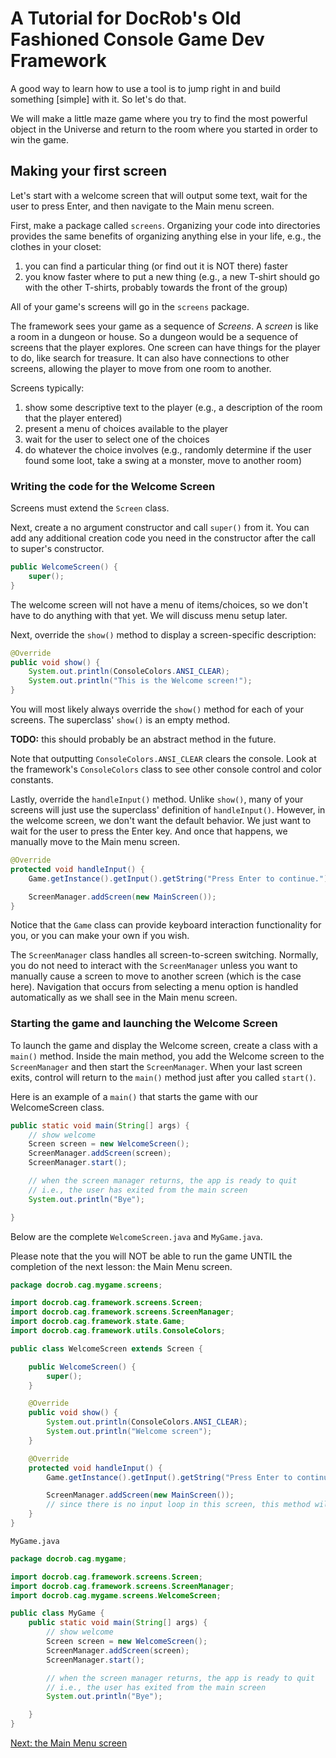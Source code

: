 # A Tutorial for DocRob's Old Fashioned Console Game Dev Framework

A good way to learn how to use a tool is to jump right in and build something [simple] with it. So let's do that.

We will make a little maze game where you try to find the most powerful object in the Universe and return to the room where you started in order to win the game.

## Making your first screen

Let's start with a welcome screen that will output some text, wait for the user to press Enter, and then navigate to the Main menu screen.

First, make a package called `screens`. Organizing your code into directories provides the same benefits of organizing anything else in your life, e.g., the clothes in your closet:
1. you can find a particular thing (or find out it is NOT there) faster
2. you know faster where to put a new thing (e.g., a new T-shirt should go with the other T-shirts, probably towards the front of the group)

All of your game's screens will go in the `screens` package. 

The framework sees your game as a sequence of _Screens_. A _screen_ is like a room in a dungeon or house. So a dungeon would be a sequence of screens that the player explores. One screen can have things for the player to do, like search for treasure. It can also have connections to other screens, allowing the player to move from one room to another.

Screens typically:
1. show some descriptive text to the player (e.g., a description of the room that the player entered)
2. present a menu of choices available to the player
3. wait for the user to select one of the choices
4. do whatever the choice involves (e.g., randomly determine if the user found some loot, take a swing at a monster, move to another room)

### Writing the code for the Welcome Screen
Screens must extend the `Screen` class.

Next, create a no argument constructor and call `super()` from it. You can add any additional creation code you need in the constructor after the call to super's constructor. 
```java
public WelcomeScreen() {
    super();
}
```

The welcome screen will not have a menu of items/choices, so we don't have to do anything with that yet. We will discuss menu setup later.

Next, override the `show()` method to display a screen-specific description:
```java
@Override
public void show() {
    System.out.println(ConsoleColors.ANSI_CLEAR);
    System.out.println("This is the Welcome screen!");
}
```

You will most likely always override the `show()` method for each of your screens. The superclass' `show()` is an empty method. 

**TODO:** this should probably be an abstract method in the future.

Note that outputting `ConsoleColors.ANSI_CLEAR` clears the console. Look at the framework's `ConsoleColors` class to see other console control and color constants.

Lastly, override the `handleInput()` method. Unlike `show()`, many of your screens will just use the superclass' definition of `handleInput()`. However, in the welcome screen, we don't want the default behavior. We just want to wait for the user to press the Enter key. And once that happens, we manually move to the Main menu screen.

```java
@Override
protected void handleInput() {
    Game.getInstance().getInput().getString("Press Enter to continue.");

    ScreenManager.addScreen(new MainScreen());
}
```

Notice that the `Game` class can provide keyboard interaction functionality for you, or you can make your own if you wish.

The `ScreenManager` class handles all screen-to-screen switching. Normally, you do not need to interact with the `ScreenManager` unless you want to manually cause a screen to move to another screen (which is the case here). Navigation that occurs from selecting a menu option is handled automatically as we shall see in the Main menu screen.

### Starting the game and launching the Welcome Screen

To launch the game and display the Welcome screen, create a class with a `main()` method. Inside the main method, you add the Welcome screen to the `ScreenManager` and then start the `ScreenManager`. When your last screen exits, control will return to the `main()` method just after you called `start()`.

Here is an example of a `main()` that starts the game with our WelcomeScreen class.

```java
public static void main(String[] args) {
    // show welcome
    Screen screen = new WelcomeScreen();
    ScreenManager.addScreen(screen);
    ScreenManager.start();

    // when the screen manager returns, the app is ready to quit
    // i.e., the user has exited from the main screen
    System.out.println("Bye");

}
```

Below are the complete `WelcomeScreen.java` and `MyGame.java`.

Please note that the you will NOT be able to run the game UNTIL the completion of the next lesson: the Main Menu screen.

```java
package docrob.cag.mygame.screens;

import docrob.cag.framework.screens.Screen;
import docrob.cag.framework.screens.ScreenManager;
import docrob.cag.framework.state.Game;
import docrob.cag.framework.utils.ConsoleColors;

public class WelcomeScreen extends Screen {

    public WelcomeScreen() {
        super();
    }

    @Override
    public void show() {
        System.out.println(ConsoleColors.ANSI_CLEAR);
        System.out.println("Welcome screen");
    }

    @Override
    protected void handleInput() {
        Game.getInstance().getInput().getString("Press Enter to continue.");

        ScreenManager.addScreen(new MainScreen());
        // since there is no input loop in this screen, this method will exit and SM will move to MainScreen
    }
}
```

`MyGame.java`
```java
package docrob.cag.mygame;

import docrob.cag.framework.screens.Screen;
import docrob.cag.framework.screens.ScreenManager;
import docrob.cag.mygame.screens.WelcomeScreen;

public class MyGame {
    public static void main(String[] args) {
        // show welcome
        Screen screen = new WelcomeScreen();
        ScreenManager.addScreen(screen);
        ScreenManager.start();

        // when the screen manager returns, the app is ready to quit
        // i.e., the user has exited from the main screen
        System.out.println("Bye");

    }
}
```

[Next: the Main Menu screen](mainmenu.md)